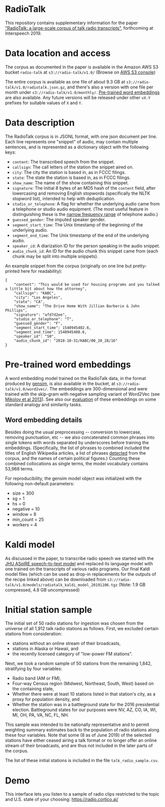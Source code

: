 # RadioTalk
This repository contains supplementary information for the paper ["RadioTalk: a large-scale corpus of talk radio transcripts"](https://arxiv.org/abs/1907.07073), forthcoming at Interspeech 2019.

# Data location and access
The corpus as documented in the paper is available in the Amazon AWS S3 bucket `radio-talk` at `s3://radio-talk/v1.0/`  (Browse on [AWS S3 console](https://s3.console.aws.amazon.com/s3/buckets/radio-talk?region=us-east-1&tab=objects))

The entire corpus is available as one file of about 9.3 GB at `s3://radio-talk/v1.0/radiotalk.json.gz`, and there's also a version with one file per month under `s3://radio-talk/v1.0/monthly/`. [Pre-trained word embeddings](#pre-trained-word-embeddings) are also available. Any future versions will be released under other `vX.Y` prefixes for suitable values of `X` and `Y`.

# Data description
The RadioTalk corpus is in JSONL format, with one json document per line. Each line represents one "snippet" of audio, may contain multiple sentences, and is represented as a dictionary object with the following keys:
* `content`: The transcribed speech from the snippet.
* `callsign`: The call letters of the station the snippet aired on.
* `city`: The city the station is based in, as in FCCC filings.
* `state`: The state the station is based in, as in FCCC filings.
* `show_name`: The name of the show containing this snippet.
* `signature`: The initial 8 bytes of an MD5 hash of the `content` field, after lowercasing and removing English stopwords (specifically the NLTK stopword list), intended to help with deduplication.
* `studio_or_telephone`: A flag for whether the underlying audio came from a telephone or studio audio equipment. (The most useful feature in distinguishing these is the [narrow frequency range](https://en.wikipedia.org/wiki/Plain_old_telephone_service#Characteristics) of telephone audio.)
* `guessed_gender`: The imputed speaker gender.
* `segment_start_time`: The Unix timestamp of the beginning of the underlying audio.
* `segment_end_time`: The Unix timestamp of the end of the underlying audio.
* `speaker_id`: A diarization ID for the person speaking in the audio snippet.
* `audio_chunk_id`: An ID for the audio chunk this snippet came from (each chunk may be split into multiple snippets).

An example snippet from the corpus (originally on one line but pretty-printed here for readability):
```
{
    "content": "This would be used for housing programs and you talked a little bit about how the attorney",
    "callsign": "KABC",
    "city": "Los Angeles",
    "state": "CA",
    "show_name": "The Drive Home With Jillian Barberie & John Phillips",
    "signature": "afd7d2ee",
    "studio_or_telephone": "T",
    "guessed_gender": "F",
    "segment_start_time": 1540945402.6,
    "segment_end_time": 1540945408.6,
    "speaker_id": "S0",
    "audio_chunk_id": "2018-10-31/KABC/00_20_28/16"
}
```

# Pre-trained word embeddings
A word embedding model trained on the RadioTalk data, in the format produced by [gensim](https://radimrehurek.com/gensim/models/word2vec.html), is also available in the bucket, at `s3://radio-talk/v1.0/word2vec/`. The embeddings are 300-dimensional and were trained with the skip-gram with negative sampling variant of Word2Vec (see [Mikolov et al 2013](https://arxiv.org/abs/1301.3781)). See also our [evaluation](word2vec/word2vec-eval.ipynb) of these embeddings on some standard analogy and similarity tasks.

## Word embedding details
Besides doing the usual preprocessing -- conversion to lowercase, removing punctuation, etc -- we also concatenated common phrases into single tokens with words separated by underscores  before training the embeddings. (Specifically, the list of phrases to combined included the titles of English Wikipedia articles, a list of phrases [detected](https://radimrehurek.com/gensim/models/phrases.html) from the corpus, and the names of certain political figures.) Counting these combined collocations as single terms, the model vocabulary contains 53,968 terms.

For reproducibility, the gensim model object was initialized with the following non-default parameters:
* size = 300
* sg = 1
* hs = 0
* negative = 10
* window = 8
* min\_count = 25
* workers = 4

# Kaldi model
As discussed in the paper, to transcribe radio speech we started with the [JHU ASpIRE speech-to-text model](https://kaldi-asr.org/models/m1) and
replaced its language model with one trained on the transcripts of various radio programs.  Our final Kaldi model files
(which can be used as drop-in replacements for the outputs of the recipe linked above) can be downloaded from
`s3://radio-talk/v1.0/models/radiotalk_kaldi_model_20191106.tgz`  (Note:  1.9 GB compressed, 4.8 GB uncompressed)

# Initial station sample
The initial set of 50 radio stations for ingestion was chosen from the universe of all 1,912 talk radio stations as follows. First, we excluded certain stations from consideration:
* stations without an online stream of their broadcasts,
* stations in Alaska or Hawaii, and
* the recently licensed category of "low-power FM stations".

Next, we took a random sample of 50 stations from the remaining 1,842, stratifying by four variables:
* Radio band (AM or FM),
* Four-way Census region (Midwest, Northeast, South, West) based on the containing state,
* Whether there were at least 10 stations listed in that station's city, as a proxy for population density, and
* Whether the station was in a battleground state for the 2016 presidential election. Battleground states for our purposes were NV, AZ, CO, IA, WI, MI, OH, PA, VA, NC, FL, NH.

This sample was intended to be nationally representative and to permit weighting summary estimates back to the population of radio stations along these four variables. Note that some (8 as of June 2019) of the selected stations have either ceased airing a talk format or no longer offer an online stream of their broadcasts, and are thus not included in the later parts of the corpus.

The list of these initial stations is included in the file `talk_radio_sample.csv`.

# Demo
This interface lets you listen to a sample of radio clips restricted to the topic and U.S. state of your choosing:   https://radio.cortico.ai/

